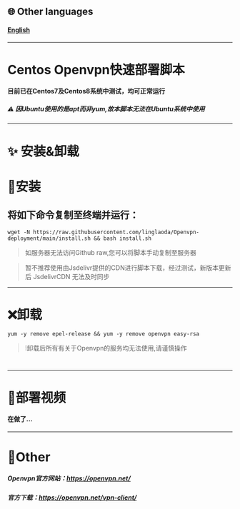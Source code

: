## 🌐 Other languages
#### [English](https://github.com/linglaoda/Openvpn-deployment/tree/main/English-Readme)

***

# Centos Openvpn快速部署脚本
#### 目前已在Centos7及Centos8系统中测试，均可正常运行
##### ⚠ 因Ubuntu使用的是apt而非yum,故本脚本无法在Ubuntu系统中使用

***

# ✨ 安装&卸载
# 🔮安装
## 将如下命令复制至终端并运行：
````
wget -N https://raw.githubusercontent.com/linglaoda/Openvpn-deployment/main/install.sh && bash install.sh
````
> 如服务器无法访问Github raw,您可以将脚本手动复制至服务器

> 暂不推荐使用由Jsdelivr提供的CDN进行脚本下载，经过测试，新版本更新后 JsdelivrCDN 无法及时同步
***
# ❌卸载

````
yum -y remove epel-release && yum -y remove openvpn easy-rsa
````
> ❕卸载后所有有关于Openvpn的服务均无法使用,请谨慎操作
# 
***

# 🌠部署视频
#### 在做了...

***

# 🌌Other
##### Openvpn官方网站：https://openvpn.net/
##### 官方下载：https://openvpn.net/vpn-client/
